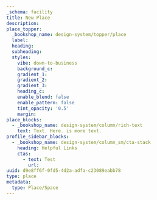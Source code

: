 ```yaml
---
_schema: facility
title: New Place
description:
place_topper:
  _bookshop_name: design-system/topper/place
  label:
  heading:
  subheading:
  styles:
    vibe: down-to-business
    background_c:
    gradient_1:
    gradient_2:
    gradient_3:
    heading_c:
    enable_blend: false
    enable_pattern: false
    tint_opacity: '0.5'
    margin:
place_blocks:
  - _bookshop_name: design-system/column/rich-text
    text: Text. Here. is more text.
profile_sidebar_blocks:
  - _bookshop_name: design-system/column_sm/cta-stack
    heading: Helpful Links
    ctas:
      - text: Test
        url:
uuid: d9e8ff6f-0fd5-4d2a-adfa-c23089eabb78
type: place
metadata:
  type: Place/Space
---
```

